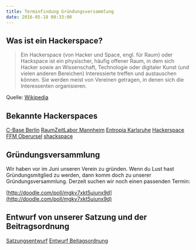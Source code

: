 ```yaml
---
title: Terminfindung Gründungsversammlung
date: 2016-05-18 00:33:00
---
```

## Was ist ein Hackerspace?
 > Ein Hackerspace (von Hacker und Space, engl. für Raum) oder Hackspace ist ein physischer, häufig offener Raum, in dem sich Hacker sowie an Wissenschaft, Technologie oder digitaler Kunst (und vielen anderen Bereichen) Interessierte treffen und austauschen können. Sie werden meist von Vereinen getragen, in denen sich die Interessenten organisieren.

Quelle: [Wikipedia](https://de.wikipedia.org/wiki/Hackerspace)

## Bekannte Hackerspaces
[C-Base Berlin](http://c-base.de/)
[RaumZeitLabor Mannheim](https://raumzeitlabor.de/)
[Entropia Karlsruhe](http://entropia.de)
[Hackerspace FFM Oberursel](http://www.hackerspace-ffm.de/)
[shackspace](http://shackspace.de/shackspace.de/index.php)
## Gründungsversammlung
 Wir haben vor im Juni unseren Verein zu gründen. Wenn du Lust hast Gründungsmitglied zu werden, dann komm doch zu unserer Gründungsversammlung.
Derzeit suchen wir noch einen passenden Termin:

[http://doodle.com/poll/mgkv7xkt5uiunx9d](http://doodle.com/poll/mgkv7xkt5uiunx9d)


## Entwurf von unserer Satzung und der Beitragsordnung
[Satzungsentwurf](/dateien/satzung.pdf)
[Entwurf Beitagsordnung](/dateien/beitagsordnung.pdf)
